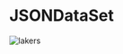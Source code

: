 # JSONDataSet


![lakers](https://user-images.githubusercontent.com/101968167/185590582-0bace8e6-5c8b-4a33-a40f-a557d5f2f219.png)

